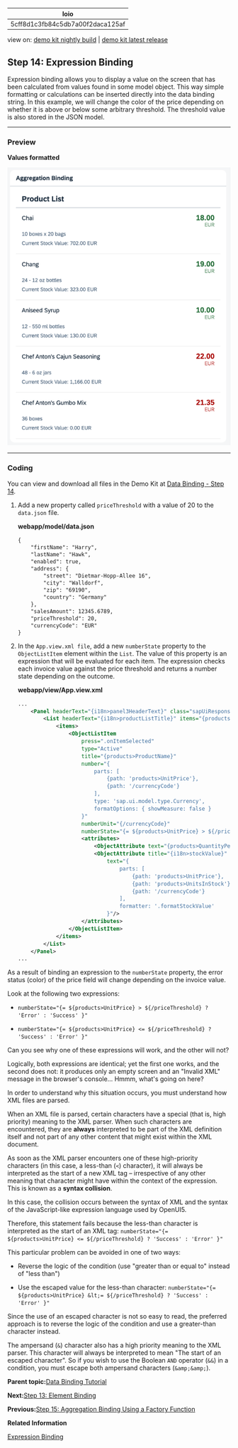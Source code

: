 <!-- loio5cff8d1c3fb84c5db7a00f2daca125af -->

| loio |
| -----|
| 5cff8d1c3fb84c5db7a00f2daca125af |

<div id="loio">

view on: [demo kit nightly build](https://sdk.openui5.org/nightly/#/topic/5cff8d1c3fb84c5db7a00f2daca125af) | [demo kit latest release](https://sdk.openui5.org/topic/5cff8d1c3fb84c5db7a00f2daca125af)</div>

## Step 14: Expression Binding

Expression binding allows you to display a value on the screen that has been calculated from values found in some model object. This way simple formatting or calculations can be inserted directly into the data binding string. In this example, we will change the color of the price depending on whether it is above or below some arbitrary threshold. The threshold value is also stored in the JSON model.

***

### Preview

  
  
**Values formatted**

![](images/loiob9fb758efb0a481cb88a412a0712972f_LowRes.png "Values formatted")

***

### Coding

You can view and download all files in the Demo Kit at [Data Binding - Step 14](https://sdk.openui5.org/entity/sap.ui.core.tutorial.databinding/sample/sap.ui.core.tutorial.databinding.14).

1.  Add a new property called `priceThreshold` with a value of 20 to the `data.json` file.

    **webapp/model/data.json**

    ```
    {
    	"firstName": "Harry",
    	"lastName": "Hawk",
    	"enabled": true,
    	"address": {
    		"street": "Dietmar-Hopp-Allee 16",
    		"city": "Walldorf",
    		"zip": "69190",
    		"country": "Germany"
    	},
    	"salesAmount": 12345.6789,
    	"priceThreshold": 20,
    	"currencyCode": "EUR"
    }
    ```

2.  In the `App.view.xml file`, add a new `numberState` property to the `ObjectListItem` element within the `List`. The value of this property is an expression that will be evaluated for each item. The expression checks each invoice value against the price threshold and returns a number state depending on the outcome.

    **webapp/view/App.view.xml**

    ```xml
    ...
    	<Panel headerText="{i18n>panel3HeaderText}" class="sapUiResponsiveMargin" width="auto">
    		<List headerText="{i18n>productListTitle}" items="{products>/Products}">
    			<items>
    				<ObjectListItem
    					press=".onItemSelected"
    					type="Active"
    					title="{products>ProductName}"
    					number="{
    						parts: [
    							{path: 'products>UnitPrice'},
    							{path: '/currencyCode'}
    						],
    						type: 'sap.ui.model.type.Currency',
    						formatOptions: { showMeasure: false }
    					}"
    					numberUnit="{/currencyCode}"
    					numberState="{= ${products>UnitPrice} > ${/priceThreshold} ? 'Error' : 'Success' }">
    					<attributes>
    						<ObjectAttribute text="{products>QuantityPerUnit}"/>
    						<ObjectAttribute title="{i18n>stockValue}"
    							text="{
    								parts: [
    									{path: 'products>UnitPrice'},
    									{path: 'products>UnitsInStock'},
    									{path: '/currencyCode'}
    								],
    								formatter: '.formatStockValue'
    							}"/>
    					</attributes>
    				</ObjectListItem>
    			</items>
    		</List>
    	</Panel>
    ...
    ```


As a result of binding an expression to the `numberState` property, the error status \(color\) of the price field will change depending on the invoice value.

Look at the following two expressions:

-   `numberState="{= ${products>UnitPrice} > ${/priceThreshold} ? 'Error' : 'Success' }"`

-   `numberState="{= ${products>UnitPrice} <= ${/priceThreshold} ? 'Success' : 'Error' }"`


Can you see why one of these expressions will work, and the other will not?

Logically, both expressions are identical; yet the first one works, and the second does not: it produces only an empty screen and an "Invalid XML" message in the browser's console… Hmmm, what's going on here?

In order to understand why this situation occurs, you must understand how XML files are parsed.

When an XML file is parsed, certain characters have a special \(that is, high priority\) meaning to the XML parser. When such characters are encountered, they are **always** interpreted to be part of the XML definition itself and not part of any other content that might exist within the XML document.

As soon as the XML parser encounters one of these high-priority characters \(in this case, a less-than \(`<`\) character\), it will always be interpreted as the start of a new XML tag – irrespective of any other meaning that character might have within the context of the expression. This is known as a **syntax collision**.

In this case, the collision occurs between the syntax of XML and the syntax of the JavaScript-like expression language used by OpenUI5.

Therefore, this statement fails because the less-than character is interpreted as the start of an XML tag: `numberState="{= ${products>UnitPrice} <= ${/priceThreshold} ? 'Success' : 'Error' }"`

This particular problem can be avoided in one of two ways:

-   Reverse the logic of the condition \(use "greater than or equal to" instead of "less than"\)

-   Use the escaped value for the less-than character: `numberState="{= ${products>UnitPrice} &lt;= ${/priceThreshold} ? 'Success' : 'Error' }"` 


Since the use of an escaped character is not so easy to read, the preferred approach is to reverse the logic of the condition and use a greater-than character instead.

The ampersand \(`&`\) character also has a high priority meaning to the XML parser. This character will always be interpreted to mean "The start of an escaped character". So if you wish to use the Boolean `AND` operator \(`&&`\) in a condition, you must escape both ampersand characters \(`&amp;&amp;`\).

**Parent topic:**[Data Binding Tutorial](Data_Binding_Tutorial_e531093.md "In this tutorial, we will explain the concepts of data binding in OpenUI5.")

**Next:**[Step 13: Element Binding](Step_13_Element_Binding_6c7c5c2.md "Now we want to do something with that newly generated list. In most cases you will use a list to allow the selection of an item and then show the details of that item elsewhere. In order to achieve this, we use a form with relatively bound controls and bind it to the selected entity via element binding.")

**Previous:**[Step 15: Aggregation Binding Using a Factory Function](Step_15_Aggregation_Binding_Using_a_Factory_Function_284a036.md "Instead of hard-coding a single template control, we use a factory function to generate different controls based on the data received at runtime. This approach is much more flexible and allows complex or heterogeneous data to be displayed.")

**Related Information**  


[Expression Binding](Expression_Binding_daf6852.md "Expression binding is an enhancement of the OpenUI5 binding syntax, which allows for providing expressions instead of custom formatter functions.")

